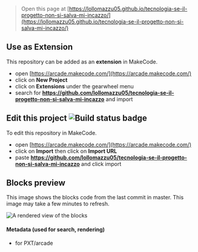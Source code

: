  


> Open this page at [https://lollomazzu05.github.io/tecnologia-se-il-progetto-non-si-salva-mi-incazzo/](https://lollomazzu05.github.io/tecnologia-se-il-progetto-non-si-salva-mi-incazzo/)

## Use as Extension

This repository can be added as an **extension** in MakeCode.

* open [https://arcade.makecode.com/](https://arcade.makecode.com/)
* click on **New Project**
* click on **Extensions** under the gearwheel menu
* search for **https://github.com/lollomazzu05/tecnologia-se-il-progetto-non-si-salva-mi-incazzo** and import

## Edit this project ![Build status badge](https://github.com/lollomazzu05/tecnologia-se-il-progetto-non-si-salva-mi-incazzo/workflows/MakeCode/badge.svg)

To edit this repository in MakeCode.

* open [https://arcade.makecode.com/](https://arcade.makecode.com/)
* click on **Import** then click on **Import URL**
* paste **https://github.com/lollomazzu05/tecnologia-se-il-progetto-non-si-salva-mi-incazzo** and click import

## Blocks preview

This image shows the blocks code from the last commit in master.
This image may take a few minutes to refresh.

![A rendered view of the blocks](https://github.com/lollomazzu05/tecnologia-se-il-progetto-non-si-salva-mi-incazzo/raw/master/.github/makecode/blocks.png)

#### Metadata (used for search, rendering)

* for PXT/arcade
<script src="https://makecode.com/gh-pages-embed.js"></script><script>makeCodeRender("{{ site.makecode.home_url }}", "{{ site.github.owner_name }}/{{ site.github.repository_name }}");</script>

